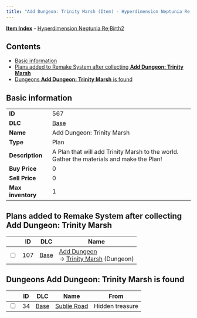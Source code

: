 ```yaml
---
title: "Add Dungeon: Trinity Marsh (Item) - Hyperdimension Neptunia Re;Birth2"
---
```


[**Item Index**](/neptunia/rb2/item/index.html) - [Hyperdimension Neptunia Re;Birth2](/neptunia/rb2)

## Contents

- [Basic information](#basic-information)
- [Plans added to Remake System after collecting **Add Dungeon: Trinity Marsh**](#plans-added-to-remake-system-after-collecting-add-dungeon-trinity-marsh)
- [Dungeons **Add Dungeon: Trinity Marsh** is found](#dungeons-add-dungeon-trinity-marsh-is-found)

## Basic information

|   |   |
| -- | -- |
| **ID** | 567 |
| **DLC** | [Base](/neptunia/rb2/dlc/0-base.html) |
| **Name** | Add Dungeon: Trinity Marsh |
| **Type** | Plan |
| **Description** | A Plan that will add Trinity Marsh to the world. Gather the materials and make the Plan! |
| **Buy Price** | 0 |
| **Sell Price** | 0 |
| **Max inventory** | 1 |

## Plans added to Remake System after collecting **Add Dungeon: Trinity Marsh**

|    | ID | DLC | Name |
| -- | -- | --- | ---- |
| <input type="checkbox" id="rb2-remake-0-107" class="trackbox" /> | 107 | [Base](/neptunia/rb2/dlc/0-base.html) | [Add Dungeon](/neptunia/rb2/remake/0-107-add-dungeon.html)<br />→ [Trinity Marsh](/neptunia/rb2/dungeon/0-35-trinity-marsh.html) (Dungeon) |

## Dungeons **Add Dungeon: Trinity Marsh** is found

|    | ID | DLC | Name | From |
| -- | -- | --- | ---- | ---- |
| <input type="checkbox" id="rb2-dungeon-0-34" class="trackbox" /> | 34 | [Base](/neptunia/rb2/dlc/0-base.html) | [Sublie Road](/neptunia/rb2/dungeon/0-34-sublie-road.html) | Hidden treasure |